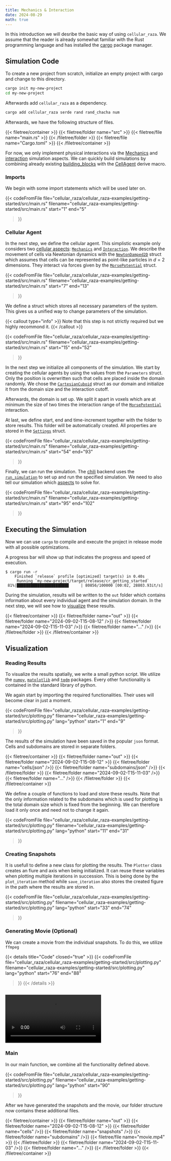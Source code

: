 ```yaml
---
title: Mechanics & Interaction
date: 2024-08-29
math: true
---
```


In this introduction we will desribe the basic way of using `cellular_raza`.
We assume that the reader is already somewhat familiar with the Rust programming language and has
installed the [cargo](https://doc.rust-lang.org/cargo/) package manager.

## Simulation Code

To create a new project from scratch, initialize an empty project with cargo and change to this directory.
```bash
cargo init my-new-project
cd my-new-project
```

Afterwards add `cellular_raza` as a dependency.
```bash
cargo add cellular_raza serde rand rand_chacha num
```

Afterwards, we have the following structure of files.

{{< filetree/container >}}
    {{< filetree/folder name="src" >}}
        {{< filetree/file name="main.rs" >}}
    {{< /filetree/folder >}}
    {{< filetree/file name="Cargo.toml" >}}
{{< /filetree/container >}}

For now, we only implement physical interactions via the
[Mechanics](/internals/concepts/cell/mechanics) and
[interaction](/internals/concepts/cell/interaction) simulation aspects.
We can quickly build simulations by combining already existing [building_blocks](building-blocks)
with the [CellAgent](/docs/cellular_raza-concepts/derive.CellAgent.html) derive macro.

### Imports

We begin with some import statements which will be used later on.

{{< codeFromFile
    file="cellular_raza/cellular_raza-examples/getting-started/src/main.rs"
    filename="cellular_raza-examples/getting-started/src/main.rs"
    start="1"
    end="5"
>}}

### Cellular Agent

In the next step, we define the cellular agent.
This simplistic example only considers two [cellular aspects](/internals/concepts):
[`Mechanics`](/internals/concepts) and [`Interaction`](/internals/concepts).
We describe the movement of cells via Newtonian dynamics with the
[`NewtonDamped2D`](/docs/cellular_raza_building_blocks/struct.NewtonDamped2D.html) struct which
assumes that cells can be represented as point-like particles in $d=2$ dimensions.
They interact via forces given by the
[`MorsePotential`](/docs/cellular_raza_building_blocks/struct.MorsePotential.html) struct.

{{< codeFromFile
    file="cellular_raza/cellular_raza-examples/getting-started/src/main.rs"
    filename="cellular_raza-examples/getting-started/src/main.rs"
    start="7"
    end="13"
>}}

We define a struct which stores all necessary parameters of the system.
This gives us a unified way to change parameters of the simulation.

{{< callout type="info" >}}
Note that this step is not strictly required but we highly recommond it.
{{< /callout >}}

{{< codeFromFile
    file="cellular_raza/cellular_raza-examples/getting-started/src/main.rs"
    filename="cellular_raza-examples/getting-started/src/main.rs"
    start="15"
    end="52"
>}}

In the next step we initialize all components of the simulation.
We start by creating the cellular agents by using the values from the `Parameters` struct.
Only the position is overwritten such that cells are placed inside the domain randomly.
We chose the [`CartesianCuboid`](/docs/cellular_raza_building_blocks/struct.CartesianCuboid) struct
as our domain and initialize it from the domain size and the interaction cutoff.

Afterwards, the domain is set up.
We split it apart in voxels which are at minimum the size of two times the interaction range of the
[`MorsePotential`](/docs/cellular_raza_building_blocks/struct.MorsePotential) interaction.

At last, we define start, end and time-increment together with the folder to store results.
This folder will be automatically created.
All properties are stored in the
[`Settings`](/docs/cellular_raza_core/backend/chili/struct.Settings) struct.

{{< codeFromFile
    file="cellular_raza/cellular_raza-examples/getting-started/src/main.rs"
    filename="cellular_raza-examples/getting-started/src/main.rs"
    start="54"
    end="93"
>}}

Finally, we can run the simulation.
The [chili](/internals/backends/chili) backend uses the
[`run_simulation`](/docs/cellular_raza_core/backend/chili/macro.run_simulation) to set up and run
the specified simulation.
We need to also tell our simulation which [aspects](/internals/concepts) to solve for.

{{< codeFromFile
    file="cellular_raza/cellular_raza-examples/getting-started/src/main.rs"
    filename="cellular_raza-examples/getting-started/src/main.rs"
    start="95"
    end="102"
>}}

## Executing the Simulation

Now we can use `cargo` to compile and execute the project in release mode with all possible
optimizations.

A progress bar will show up that indicates the progress and speed of execution.

```
$ cargo run -r
    Finished `release` profile [optimized] target(s) in 0.40s
     Running `my-new-project/target/release/cr_getting_started`
 81%|██████████████████████▊     | 80856/100000 [00:02, 28803.93it/s]

```

During the simulation, results will be written to the `out` folder which contains information about
every individual agent and the simulation domain.
In the next step, we will see how to [visualize](#plotting-results) these results.

{{< filetree/container >}}
    {{< filetree/folder name="out" >}}
        {{< filetree/folder name="2024-09-02-T15-08-12" />}}
        {{< filetree/folder name="2024-09-02-T15-11-03" />}}
        {{< filetree/folder name="..." />}}
    {{< /filetree/folder >}}
{{< /filetree/container >}}

## Visualization
### Reading Results

To visualize the results spatially, we write a small python script.
We utilize the [`numpy`](https://numpy.org/), [`matplotlib`](https://matplotlib.org/) and
[`tqdm`](https://github.com/tqdm/tqdm) packages.
Every other functionality is contained in the standard library of python.

We again start by importing the required functionalities.
Their uses will become clear in just a moment.

{{< codeFromFile
    file="cellular_raza/cellular_raza-examples/getting-started/src/plotting.py"
    filename="cellular_raza-examples/getting-started/src/plotting.py"
    lang="python"
    start="1"
    end="9"
>}}

The results of the simulation have been saved in the popular `json` format.
Cells and subdomains are stored in separate folders.

{{< filetree/container >}}
    {{< filetree/folder name="out" >}}
        {{< filetree/folder name="2024-09-02-T15-08-12" >}}
            {{< filetree/folder name="cells/json" />}}
            {{< filetree/folder name="subdomains/json" />}}
        {{< /filetree/folder >}}
        {{< filetree/folder name="2024-09-02-T15-11-03" />}}
        {{< filetree/folder name="..." />}}
    {{< /filetree/folder >}}
{{< /filetree/container >}}

We define a couple of functions to load and store these results.
Note that the only information related to the subdomains which is used for plotting is the total
domain size which is fixed from the beginning.
We can therefore load it only once and need not to change it again.

{{< codeFromFile
    file="cellular_raza/cellular_raza-examples/getting-started/src/plotting.py"
    filename="cellular_raza-examples/getting-started/src/plotting.py"
    lang="python"
    start="11"
    end="31"
>}}

### Creating Snapshots

It is usefull to define a new class for plotting the results.
The `Plotter` class creates an fiure and axis when being initialized.
It can reuse these variables when plotting multiple iterations in succession.
This is being done by the `plot_iteration` method while `save_iteration` also stores the created
figure in the path  where the results are stored in.

{{< codeFromFile
    file="cellular_raza/cellular_raza-examples/getting-started/src/plotting.py"
    filename="cellular_raza-examples/getting-started/src/plotting.py"
    lang="python"
    start="33"
    end="74"
>}}


### Generating Movie (Optional)

We can create a movie from the individual snapshots.
To do this, we utilize `ffmpeg`

{{< details title="Code" closed="true" >}}
{{< codeFromFile
    file="cellular_raza/cellular_raza-examples/getting-started/src/plotting.py"
    filename="cellular_raza-examples/getting-started/src/plotting.py"
    lang="python"
    start="76"
    end="88"
>}}
{{< /details >}}

<div style="width: 100%; padding-top: 1em;">
    <video controls style="margin-left: auto; margin-right: auto;">
        <source src="/guides/getting-started/movie.mp4" type="video/mp4">
    </video>
</div>

### Main

In our main function, we combine all the functionality defined above.


{{< codeFromFile
    file="cellular_raza/cellular_raza-examples/getting-started/src/plotting.py"
    filename="cellular_raza-examples/getting-started/src/plotting.py"
    lang="python"
    start="90"
>}}

After we have generated the snapshots and the movie, our folder structure now contains these
additional files.

{{< filetree/container >}}
    {{< filetree/folder name="out" >}}
        {{< filetree/folder name="2024-09-02-T15-08-12" >}}
            {{< filetree/folder name="cells" />}}
            {{< filetree/folder name="snapshots" />}}
            {{< filetree/folder name="subdomains" />}}
            {{< filetree/file name="movie.mp4" >}}
            {{< /filetree/folder >}}
        {{< filetree/folder name="2024-09-02-T15-11-03" />}}
        {{< filetree/folder name="..." />}}
    {{< /filetree/folder >}}
{{< /filetree/container >}}

